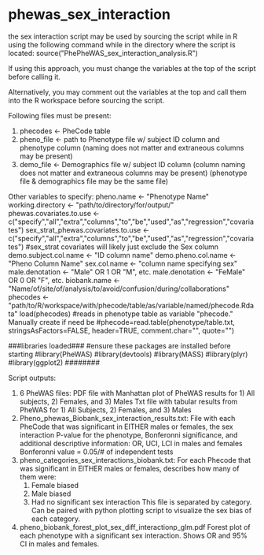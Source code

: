 # phewas_sex_interaction

the sex interaction script may be used by sourcing the script while in R using the following command while in the directory where the script is located:
source("PhePheWAS_sex_interaction_analysis.R")

If using this approach, you must change the variables at the top of the script before calling it. 

Alternatively, you may comment out the variables at the top and call them into the R workspace before sourcing the script. 

Following files must be present:
1. phecodes <- PheCode table
2. pheno_file <- path to Phenotype file w/ subject ID column and phenotype column (naming does not matter and extraneous columns may be present)
3. demo_file <- Demographics file w/ subject ID column (column naming does not matter and extraneous columns may be present)
(phenotype file & demographics file may be the same file)

Other variables to specify:
pheno.name <- "Phenotype Name"
working.directory <- "path/to/directory/for/output/"
phewas.covariates.to.use <- c("specify","all","extra","columns","to","be","used","as","regression","covariates")
sex_strat_phewas.covariates.to.use <- c("specify","all","extra","columns","to","be","used","as","regression","covariates")
#sex_strat covariates will likely just exclude the Sex column
demo.subject.col.name <- "ID column name"
demo.pheno.col.name <- "Pheno Column Name"
sex.col.name <- "column name specifying sex"
male.denotation <- "Male" OR 1 OR "M", etc. 
male.denotation <- "FeMale" OR 0 OR "F", etc. 
biobank.name <- "Name/of/site/of/analysis/to/avoid/confusion/during/collaborations"
phecodes <- "path/to/R/workspace/with/phecode/table/as/variable/named/phecode.Rdata"
load(phecodes) #reads in phenotype table as variable "phecode." Manually create if need be
#phecode=read.table(phenotype/table.txt, stringsAsFactors=FALSE, header=TRUE, comment.char="", quote="")

###libraries loaded###
#ensure these packages are installed before starting
#library(PheWAS)
#library(devtools)
#library(MASS)
#library(plyr)
#library(ggplot2)
########


Script outputs:
1. 6 PheWAS files:
  PDF file with Manhattan plot of PheWAS results for 1) All subjects, 2) Females, and 3) Males
  Txt file with tabular results from PheWAS for 1) All Subjects, 2) Females, and 3) Males
2. Pheno_phewas_Biobank_sex_interaction_results.txt:
  File with each PheCode that was significant in EITHER males or females, the sex interaction P-value for the phenotype, Bonferonni significance, and additional
    descriptive information: OR, UCI, LCI in males and females
  Bonferonni value = 0.05/# of independent tests
3. pheno_categories_sex_interactions_biobank.txt:
  For each Phecode that was significant in EITHER males or females, describes how many of them were:
    1. Female biased
    2. Male biased
    3. Had no significant sex interaction
  This file is separated by category. 
  Can be paired with python plotting script to visualize the sex bias of each category. 
4. pheno_biobank_forest_plot_sex_diff_interactionp_glm.pdf
  Forest plot of each phenotype with a significant sex interaction. Shows OR and 95% CI in males and females. 
